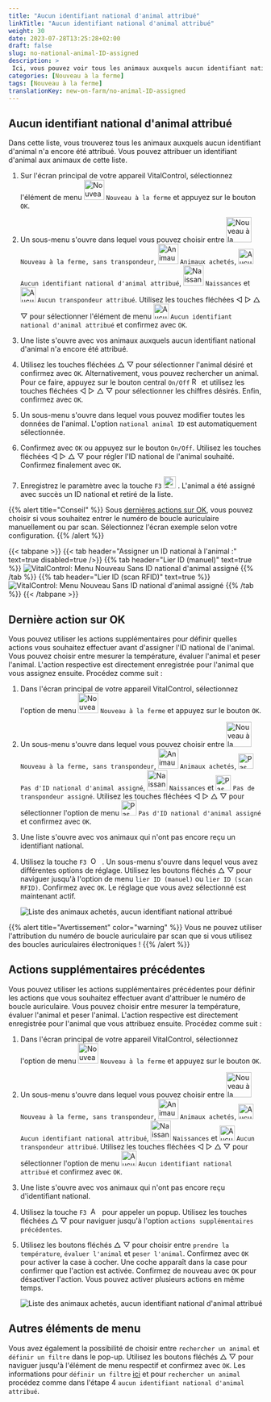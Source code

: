 ```yaml
---
title: "Aucun identifiant national d'animal attribué"
linkTitle: "Aucun identifiant national d'animal attribué"
weight: 30
date: 2023-07-28T13:25:28+02:00
draft: false
slug: no-national-animal-ID-assigned
description: >
 Ici, vous pouvez voir tous les animaux auxquels aucun identifiant national d'animal n'a encore été attribué et leur attribuer un identifiant national d'animal.
categories: [Nouveau à la ferme]
tags: [Nouveau à la ferme]
translationKey: new-on-farm/no-animal-ID-assigned
---
```

## Aucun identifiant national d'animal attribué

Dans cette liste, vous trouverez tous les animaux auxquels aucun identifiant d'animal n'a encore été attribué. Vous pouvez attribuer un identifiant d'animal aux animaux de cette liste.

1. Sur l'écran principal de votre appareil VitalControl, sélectionnez l'élément de menu <img src="/icons/main/new-on-farm.svg" width="40" align="bottom" alt="Nouveau à la ferme" /> `Nouveau à la ferme` et appuyez sur le bouton `OK`.

2. Un sous-menu s'ouvre dans lequel vous pouvez choisir entre <img src="/icons/registration/new-on-farm-no-transponder.svg" width="50" align="bottom" alt="Nouveau à la ferme, sans transpondeur" /> `Nouveau à la ferme, sans transpondeur`, <img src="/icons/main/new-on-farm.svg" width="40" align="bottom" alt="Animaux achetés" /> `Animaux achetés`, <img src="/icons/registration/no-eartag-number.svg" width="30" align="bottom" alt="Aucun identifiant national d'animal" /> `Aucun identifiant national d'animal attribué`, <img src="/icons/main/births.svg" width="40" align="bottom" alt="Naissances" /> `Naissances` et <img src="/icons/registration/no-transponder.svg" width="30" align="bottom" alt="Aucun transpondeur attribué" /> `Aucun transpondeur attribué`. Utilisez les touches fléchées ◁ ▷ △ ▽ pour sélectionner l'élément de menu <img src="/icons/registration/no-eartag-number.svg" width="30" align="bottom" alt="Aucun identifiant national d'animal" /> `Aucun identifiant national d'animal attribué` et confirmez avec `OK`.

3. Une liste s'ouvre avec vos animaux auxquels aucun identifiant national d'animal n'a encore été attribué.

4. Utilisez les touches fléchées △ ▽ pour sélectionner l'animal désiré et confirmez avec `OK`. Alternativement, vous pouvez rechercher un animal. Pour ce faire, appuyez sur le bouton central `On/Off` <img src="/icons/footer/search.svg" width="15" align="bottom" alt="Recherche" /> et utilisez les touches fléchées ◁ ▷ △ ▽ pour sélectionner les chiffres désirés. Enfin, confirmez avec `OK`.

5. Un sous-menu s'ouvre dans lequel vous pouvez modifier toutes les données de l'animal. L'option `national animal ID` est automatiquement sélectionnée.

6. Confirmez avec `OK` ou appuyez sur le bouton `On/Off`. Utilisez les touches fléchées ◁ ▷ △ ▽ pour régler l'ID national de l'animal souhaité. Confirmez finalement avec `OK`.

7. Enregistrez le paramètre avec la touche `F3` <img src="/icons/footer/save.svg" width="24" align="bottom" alt="Save" />&nbsp;. L'animal a été assigné avec succès un ID national et retiré de la liste.

{{% alert title="Conseil" %}}
Sous [dernières actions sur OK](#dernière-action-sur-ok), vous pouvez choisir si vous souhaitez entrer le numéro de boucle auriculaire manuellement ou par scan. Sélectionnez l'écran exemple selon votre configuration.
{{% /alert %}}

{{< tabpane >}}
{{< tab header="Assigner un ID national à l'animal :" text=true disabled=true />}}
{{% tab header="Lier ID (manuel)" text=true %}}
![VitalControl: Menu Nouveau Sans ID national d'animal assigné](../images/noanimalID.png "Lier ID (manuel)")
{{% /tab %}}
{{% tab header="Lier ID (scan RFID)" text=true %}}
![VitalControl: Menu Nouveau Sans ID national d'animal assigné](../images/noanimalID-scan.png "Lier ID (scan RFID)")
{{% /tab %}}
{{< /tabpane >}}        

## Dernière action sur OK

Vous pouvez utiliser les actions supplémentaires pour définir quelles actions vous souhaitez effectuer avant d'assigner l'ID national de l'animal. Vous pouvez choisir entre mesurer la température, évaluer l'animal et peser l'animal. L'action respective est directement enregistrée pour l'animal que vous assignez ensuite. Procédez comme suit :

1. Dans l'écran principal de votre appareil VitalControl, sélectionnez l'option de menu <img src="/icons/main/new-on-farm.svg" width="40" align="bottom" alt="Nouveau à la ferme" /> `Nouveau à la ferme` et appuyez sur le bouton `OK`.

2. Un sous-menu s'ouvre dans lequel vous pouvez choisir entre <img src="/icons/registration/new-on-farm-no-transponder.svg" width="50" align="bottom" alt="Nouveau à la ferme, sans transpondeur" /> `Nouveau à la ferme, sans transpondeur`, <img src="/icons/main/new-on-farm.svg" width="40" align="bottom" alt="Animaux achetés" /> `Animaux achetés`, <img src="/icons/registration/no-eartag-number.svg" width="30" align="bottom" alt="Pas d'ID national d'animal" /> `Pas d'ID national d'animal assigné`, <img src="/icons/main/births.svg" width="40" align="bottom" alt="Naissances" /> `Naissances` et <img src="/icons/registration/no-transponder.svg" width="30" align="bottom" alt="Pas de transpondeur assigné" /> `Pas de transpondeur assigné`. Utilisez les touches fléchées ◁ ▷ △ ▽ pour sélectionner l'option de menu <img src="/icons/registration/no-eartag-number.svg" width="30" align="bottom" alt="Pas d'ID national d'animal" /> `Pas d'ID national d'animal assigné` et confirmez avec `OK`.

3. Une liste s'ouvre avec vos animaux qui n'ont pas encore reçu un identifiant national.

4. Utilisez la touche `F3` &nbsp;<img src="/icons/footer/open-popup.svg" width="15" align="bottom" alt="Ouvrir le popup" />&nbsp; . Un sous-menu s'ouvre dans lequel vous avez différentes options de réglage. Utilisez les boutons fléchés △ ▽ pour naviguer jusqu'à l'option de menu `lier ID (manuel)` ou `lier ID (scan RFID)`. Confirmez avec `OK`. Le réglage que vous avez sélectionné est maintenant actif.

    ![Liste des animaux achetés, aucun identifiant national attribué](../images/link.png "Aucun identifiant national attribué, Lien")

{{% alert title="Avertissement" color="warning" %}}
Vous ne pouvez utiliser l'attribution du numéro de boucle auriculaire par scan que si vous utilisez des boucles auriculaires électroniques !
{{% /alert %}}

## Actions supplémentaires précédentes

Vous pouvez utiliser les actions supplémentaires précédentes pour définir les actions que vous souhaitez effectuer avant d'attribuer le numéro de boucle auriculaire. Vous pouvez choisir entre mesurer la température, évaluer l'animal et peser l'animal. L'action respective est directement enregistrée pour l'animal que vous attribuez ensuite. Procédez comme suit :

1. Dans l'écran principal de votre appareil VitalControl, sélectionnez l'option de menu <img src="/icons/main/new-on-farm.svg" width="40" align="bottom" alt="Nouveau à la ferme" /> `Nouveau à la ferme` et appuyez sur le bouton `OK`.

2. Un sous-menu s'ouvre dans lequel vous pouvez choisir entre <img src="/icons/registration/new-on-farm-no-transponder.svg" width="50" align="bottom" alt="Nouveau à la ferme, sans transpondeur" /> `Nouveau à la ferme, sans transpondeur`, <img src="/icons/main/new-on-farm.svg" width="40" align="bottom" alt="Animaux achetés" /> `Animaux achetés`, <img src="/icons/registration/no-eartag-number.svg" width="30" align="bottom" alt="Aucun identifiant national" /> `Aucun identifiant national attribué`, <img src="/icons/main/births.svg" width="40" align="bottom" alt="Naissances" /> `Naissances` et <img src="/icons/registration/no-transponder.svg" width="30" align="bottom" alt="Aucun transpondeur attribué" /> `Aucun transpondeur attribué`. Utilisez les touches fléchées ◁ ▷ △ ▽ pour sélectionner l'option de menu <img src="/icons/registration/no-eartag-number.svg" width="30" align="bottom" alt="Aucun identifiant national" /> `Aucun identifiant national attribué` et confirmez avec `OK`.

3. Une liste s'ouvre avec vos animaux qui n'ont pas encore reçu d'identifiant national.

4. Utilisez la touche `F3` &nbsp;<img src="/icons/footer/open-popup.svg" width="15" align="bottom" alt="Appeler le popup" />&nbsp; pour appeler un popup. Utilisez les touches fléchées △ ▽ pour naviguer jusqu'à l'option `actions supplémentaires précédentes`.

5. Utilisez les boutons fléchés △ ▽ pour choisir entre `prendre la température`, `évaluer l'animal` et `peser l'animal`. Confirmez avec `OK` pour activer la case à cocher. Une coche apparaît dans la case pour confirmer que l'action est activée. Confirmez de nouveau avec `OK` pour désactiver l'action. Vous pouvez activer plusieurs actions en même temps.

    ![Liste des animaux achetés, aucun identifiant national d'animal attribué](../images/aidditional-actions.png "Aucun identifiant national d'animal attribué, Lien")

 ## Autres éléments de menu

Vous avez également la possibilité de choisir entre `rechercher un animal` et `définir un filtre` dans le pop-up. Utilisez les boutons fléchés △ ▽ pour naviguer jusqu'à l'élément de menu respectif et confirmez avec `OK`. Les informations pour `définir un filtre` [ici](/fr/docs/filter/) et pour `rechercher un animal` procédez comme dans l'étape 4 `aucun identifiant national d'animal attribué`.
